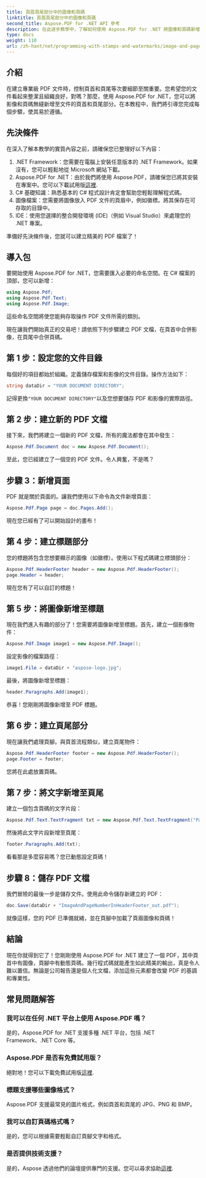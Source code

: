 ```yaml
---
title: 頁眉頁尾部分中的圖像和頁碼
linktitle: 頁眉頁尾部分中的圖像和頁碼
second_title: Aspose.PDF for .NET API 參考
description: 在此逐步教學中，了解如何使用 Aspose.PDF for .NET 將圖像和頁碼新增至 PDF 的頁首和頁尾。
type: docs
weight: 110
url: /zh-hant/net/programming-with-stamps-and-watermarks/image-and-page-number-in-header-footer-section/
---
```

## 介紹

在建立專業級 PDF 文件時，控制頁首和頁尾等次要細節至關重要。您希望您的文件看起來整潔且組織良好，對嗎？那麼，使用 Aspose.PDF for .NET，您可以將影像和頁碼無縫新增至文件的頁首和頁尾部分。在本教程中，我們將引導您完成每個步驟，使其易於遵循。

## 先決條件

在深入了解本教學的實質內容之前，請確保您已整理好以下內容：

1. .NET Framework：您需要在電腦上安裝任意版本的 .NET Framework。如果沒有，您可以輕鬆地從 Microsoft 網站下載。
2.  Aspose.PDF for .NET：由於我們將使用 Aspose.PDF，請確保您已將其安裝在專案中。您可以下載試用版[這裡](https://releases.aspose.com/pdf/net/).
3. C# 基礎知識：熟悉基本的 C# 程式設計肯定會幫助您輕鬆理解程式碼。
4. 圖像檔案：您需要將圖像放入 PDF 文件的頁眉中，例如徽標。將其保存在可存取的目錄中。 
5. IDE：使用您選擇的整合開發環境 (IDE)（例如 Visual Studio）來處理您的 .NET 專案。

準備好先決條件後，您就可以建立精美的 PDF 檔案了！

## 導入包

要開始使用 Aspose.PDF for .NET，您需要匯入必要的命名空間。在 C# 檔案的頂部，您可以新增：

```csharp
using Aspose.Pdf;
using Aspose.Pdf.Text;
using Aspose.Pdf.Image;
```

這些命名空間將使您能夠存取操作 PDF 文件所需的類別。

現在讓我們開始真正的交易吧！請依照下列步驟建立 PDF 文檔，在頁首中合併影像，在頁尾中合併頁碼。

## 第 1 步：設定您的文件目錄

每個好的項目都始於組織。定義儲存檔案和影像的文件目錄。操作方法如下：

```csharp
string dataDir = "YOUR DOCUMENT DIRECTORY";
```

記得更換`"YOUR DOCUMENT DIRECTORY"`以及您想要儲存 PDF 和影像的實際路徑。

## 第 2 步：建立新的 PDF 文檔

接下來，我們將建立一個新的 PDF 文檔，所有的魔法都會在其中發生：

```csharp
Aspose.Pdf.Document doc = new Aspose.Pdf.Document();
```

至此，您已經建立了一個空的 PDF 文件。令人興奮，不是嗎？

## 步驟 3：新增頁面

PDF 就是關於頁面的。讓我們使用以下命令為文件新增頁面：

```csharp
Aspose.Pdf.Page page = doc.Pages.Add();
```

現在您已經有了可以開始設計的畫布！

## 第 4 步：建立標題部分

您的標題將包含您想要顯示的圖像（如徽標）。使用以下程式碼建立標頭部分：

```csharp
Aspose.Pdf.HeaderFooter header = new Aspose.Pdf.HeaderFooter();
page.Header = header;
```

現在您有了可以自訂的標題！

## 第 5 步：將圖像新增至標題

現在我們進入有趣的部分了！您需要將圖像新增至標題。首先，建立一個影像物件：

```csharp
Aspose.Pdf.Image image1 = new Aspose.Pdf.Image();
```

設定影像的檔案路徑：

```csharp
image1.File = dataDir + "aspose-logo.jpg";
```

最後，將圖像新增至標題：

```csharp
header.Paragraphs.Add(image1);
```

恭喜！您剛剛將圖像新增至 PDF 標題。

## 第 6 步：建立頁尾部分

現在讓我們處理頁腳。與頁首流程類似，建立頁尾物件：

```csharp
Aspose.Pdf.HeaderFooter footer = new Aspose.Pdf.HeaderFooter();
page.Footer = footer;
```

您將在此處放置頁碼。 

## 第 7 步：將文字新增至頁尾

建立一個包含頁碼的文字片段：

```csharp
Aspose.Pdf.Text.TextFragment txt = new Aspose.Pdf.Text.TextFragment("Page: ($p of $P ) ");
```

然後將此文字片段新增至頁尾：

```csharp
footer.Paragraphs.Add(txt);
```

看看那是多麼容易嗎？您已動態設定頁碼！

## 步驟 8：儲存 PDF 文檔

我們冒險的最後一步是儲存文件。使用此命令儲存新建立的 PDF：

```csharp
doc.Save(dataDir + "ImageAndPageNumberInHeaderFooter_out.pdf");
```

就像這樣，您的 PDF 已準備就緒，並在頁腳中加載了頁眉圖像和頁碼！

## 結論

現在你就得到它了！您剛剛使用 Aspose.PDF for .NET 建立了一個 PDF，其中頁首中有圖像，頁腳中有動態頁碼。幾行程式碼就能產生如此精美的輸出，真是令人難以置信。無論是公司報告還是個人化文檔，添加這些元素都會改變 PDF 的基調和專業性。

## 常見問題解答

### 我可以在任何 .NET 平台上使用 Aspose.PDF 嗎？
是的，Aspose.PDF for .NET 支援多種 .NET 平台，包括 .NET Framework、.NET Core 等。

### Aspose.PDF 是否有免費試用版？
絕對地！您可以下載免費試用版[這裡](https://releases.aspose.com/).

### 標題支援哪些圖像格式？
Aspose.PDF 支援最常見的圖片格式，例如頁首和頁尾的 JPG、PNG 和 BMP。

### 我可以自訂頁碼格式嗎？
是的，您可以根據需要輕鬆自訂頁腳文字和格式。

### 是否提供技術支援？
是的，Aspose 透過他們的論壇提供專門的支援。您可以尋求協助[這裡](https://forum.aspose.com/c/pdf/10).